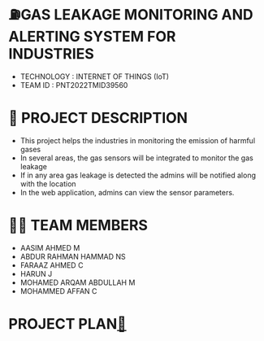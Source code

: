 
# **⛽GAS LEAKAGE MONITORING AND ALERTING SYSTEM FOR INDUSTRIES**

- TECHNOLOGY : INTERNET OF THINGS (IoT)
- TEAM ID : PNT2022TMID39560

# **📒 PROJECT DESCRIPTION**
- This project helps the industries in monitoring the emission of harmful gases
- In several areas, the gas sensors will be integrated to monitor the gas leakage
- If in any area gas leakage is detected the admins will be notified along with the location
- In the web application, admins can view the sensor parameters.

# **👨‍💻 TEAM MEMBERS**
- AASIM AHMED M
- ABDUR RAHMAN HAMMAD NS
- FARAAZ AHMED C
- HARUN J
- MOHAMED ARQAM ABDULLAH M
- MOHAMMED AFFAN C

# **PROJECT PLAN**[📖](https://github.com/IBM-EPBL/IBM-Project-17477-1659672111/blob/main/Project%20Design%20%26%20Planning/Project%20Planning/Milestone%20and%20Activity%20List.pdf)
